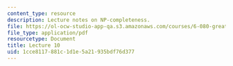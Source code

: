 ```yaml
---
content_type: resource
description: Lecture notes on NP-completeness.
file: https://ol-ocw-studio-app-qa.s3.amazonaws.com/courses/6-080-great-ideas-in-theoretical-computer-science-spring-2008/1cce8117881c1d1e5a21935bdf76d377_lec10.pdf
file_type: application/pdf
resourcetype: Document
title: Lecture 10
uid: 1cce8117-881c-1d1e-5a21-935bdf76d377
---
```

